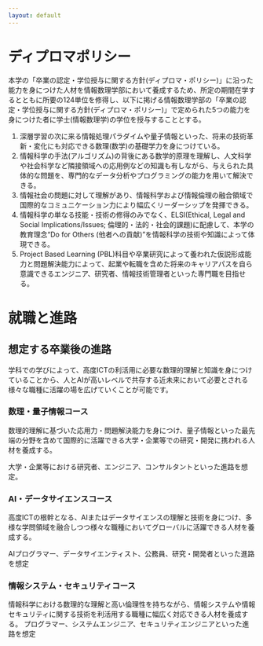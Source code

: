 ```yaml
---
layout: default
---
```


# ディプロマポリシー

本学の「卒業の認定・学位授与に関する方針(ディプロマ・ポリシー)」に沿った能力を身につけた人材を情報数理学部において養成するため、所定の期間在学するとともに所要の124単位を修得し、以下に掲げる情報数理学部の「卒業の認定・学位授与に関する方針(ディプロマ・ポリシー)」で定められた5つの能力を身につけた者に学士(情報数理学)の学位を授与することとする。

1. 深層学習の次に来る情報処理パラダイムや量子情報といった、将来の技術革新・変化にも対応できる数理(数学)の基礎学力を身につけている。
1. 情報科学の手法(アルゴリズム)の背後にある数学的原理を理解し、人文科学や社会科学など隣接領域への応用例などの知識も有しながら、与えられた具体的な問題を、専門的なデータ分析やプログラミングの能力を用いて解決できる。
1. 情報社会の問題に対して理解があり、情報科学および情報倫理の融合領域で国際的なコミュニケーション力により幅広くリーダーシップを発揮できる。
1. 情報科学の単なる技能・技術の修得のみでなく、ELSI(Ethical, Legal and Social Implications/Issues; 倫理的・法的・社会的課題)に配慮して、本学の教育理念“Do for Others (他者への貢献)”を情報科学の技術や知識によって体現できる。
1. Project Based Learning (PBL)科目や卒業研究によって養われた仮説形成能力と問題解決能力によって、起業や転職を含めた将来のキャリアパスを自ら意識できるエンジニア、研究者、情報技術管理者といった専門職を目指せる。


# 就職と進路

## 想定する卒業後の進路

学科での学びによって、高度ICTの利活用に必要な数理的理解と知識を身につけていることから、人とAIが高いレベルで共存する近未来において必要とされる様々な職種に活躍の場を広げていくことが可能です。

### 数理・量子情報コース

数理的理解に基づいた応用力・問題解決能力を身につけ、量子情報といった最先端の分野を含めて国際的に活躍できる大学・企業等での研究・開発に携われる人材を養成する。

大学・企業等における研究者、エンジニア、コンサルタントといった進路を想定。

### AI・データサイエンスコース

高度ICTの根幹となる、AIまたはデータサイエンスの理解と技術を身につけ、多様な学問領域を融合しつつ様々な職種においてグローバルに活躍できる人材を養成する。

AIプログラマー、データサイエンティスト、公務員、研究・開発者といった進路を想定

### 情報システム・セキュリティコース

情報科学における数理的な理解と高い倫理性を持ちながら、情報システムや情報セキュリティに関する技術を利活用する職種に幅広く対応できる人材を養成する。
プログラマー、システムエンジニア、セキュリティエンジニアといった進路を想定
